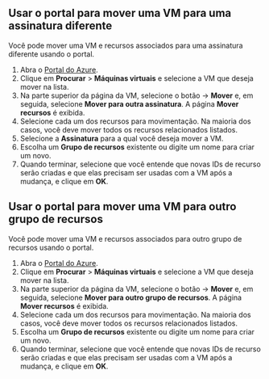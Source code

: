 

## <a name="use-the-portal-to-move-a-vm-to-a-different-subscription"></a>Usar o portal para mover uma VM para uma assinatura diferente
Você pode mover uma VM e recursos associados para uma assinatura diferente usando o portal.

1. Abra o [Portal do Azure](https://portal.azure.com).
2. Clique em **Procurar** > **Máquinas virtuais** e selecione a VM que deseja mover na lista.
3. Na parte superior da página da VM, selecione o botão &#8594; **Mover** e, em seguida, selecione **Mover para outra assinatura**. A página **Mover recursos** é exibida.
4. Selecione cada um dos recursos para movimentação. Na maioria dos casos, você deve mover todos os recursos relacionados listados.
5. Selecione a **Assinatura** para a qual você deseja mover a VM.
6. Escolha um **Grupo de recursos** existente ou digite um nome para criar um novo.
7. Quando terminar, selecione que você entende que novas IDs de recurso serão criadas e que elas precisam ser usadas com a VM após a mudança, e clique em **OK**.

## <a name="use-the-portal-to-move-a-vm-to-another-resource-group"></a>Usar o portal para mover uma VM para outro grupo de recursos
Você pode mover uma VM e recursos associados para outro grupo de recursos usando o portal.

1. Abra o [Portal do Azure](https://portal.azure.com).
2. Clique em **Procurar** > **Máquinas virtuais** e selecione a VM que deseja mover na lista.
3. Na parte superior da página da VM, selecione o botão &#8594; **Mover** e, em seguida, selecione **Mover para outro grupo de recursos**. A página **Mover recursos** é exibida.
4. Selecione cada um dos recursos para movimentação. Na maioria dos casos, você deve mover todos os recursos relacionados listados.
5. Escolha um **Grupo de recursos** existente ou digite um nome para criar um novo.
6. Quando terminar, selecione que você entende que novas IDs de recurso serão criadas e que elas precisam ser usadas com a VM após a mudança, e clique em **OK**.

